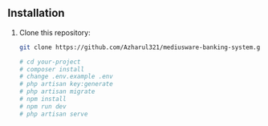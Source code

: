 ## Installation

1. Clone this repository:

   ```bash
   git clone https://github.com/Azharul321/mediusware-banking-system.git

   # cd your-project
   # composer install
   # change .env.example .env
   # php artisan key:generate
   # php artisan migrate
   # npm install
   # npm run dev
   # php artisan serve



   
